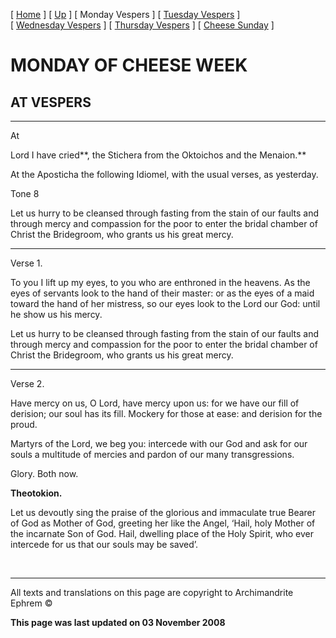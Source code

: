 \[ [Home](index.md) \] \[ [Up](cheese_week.md) \] \[ Monday Vespers \] \[ [Tuesday Vespers](CheeseTueVes.md) \] \[ [Wednesday Vespers](CheeseWedVes.md) \] \[ [Thursday Vespers](CheeseThuVes.md) \] \[ [Cheese Sunday](cheese.md) \]

MONDAY OF CHEESE WEEK
=====================

AT VESPERS
----------

****

At

Lord I have cried**, the Stichera from the Oktoichos and the Menaion.**

At the Aposticha the following Idiomel, with the usual verses, as yesterday.

Tone 8

Let us hurry to be cleansed through fasting from the stain of our faults and through mercy and compassion for the poor to enter the bridal chamber of Christ the Bridegroom, who grants us his great mercy.

****

Verse 1.

To you I lift up my eyes, to you who are enthroned in the heavens. As the eyes of servants look to the hand of their master: or as the eyes of a maid toward the hand of her mistress, so our eyes look to the Lord our God: until he show us his mercy.

Let us hurry to be cleansed through fasting from the stain of our faults and through mercy and compassion for the poor to enter the bridal chamber of Christ the Bridegroom, who grants us his great mercy.

****

Verse 2.

Have mercy on us, O Lord, have mercy upon us: for we have our fill of derision; our soul has its fill. Mockery for those at ease: and derision for the proud.

Martyrs of the Lord, we beg you: intercede with our God and ask for our souls a multitude of mercies and pardon of our many transgressions.

Glory. Both now.

**Theotokion.**

Let us devoutly sing the praise of the glorious and immaculate true Bearer of God as Mother of God, greeting her like the Angel, ‘Hail, holy Mother of the incarnate Son of God. Hail, dwelling place of the Holy Spirit, who ever intercede for us that our souls may be saved’.

 

------------------------------------------------------------------------

All texts and translations on this page are copyright to
Archimandrite Ephrem ©

**This page was last updated on 03 November 2008**
